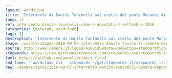 ```yaml
---
layout: wordcloud
title: "Intervento di Danilo Toninelli sul crollo del ponte Morandi di Genova del 14 agosto 2018, 4 settembre 2018"
lang: it
ref: intervento-danilo-toninelli-camera-deputati-4-settembre-2018
categories: [datalab, wordcloud]
tags: []
description: "Intervento di Danilo Toninelli sul crollo del ponte Morandi di Genova del 14 agosto 2018, 4 settembre 2018"
image: /assets/images/2018-09-07-intervento-danilo-toninelli-camera-deputati-4-settembre-2018.jpg
source: http://www.camera.it/leg18/410?idSeduta=0041&tipo=stenografico#sed0041.stenografico.tit00050
stopwords: https://raw.githubusercontent.com/stopwords-iso/stopwords-it/master/stopwords-it.txt
tool: https://github.com/amueller/word_cloud
cmd_line: "`wordcloud_cli --stopwords ~/git/stopwords-it/stopwords-it.txt --imagefile 2018-09-07-intervento-danilo-toninelli-camera-deputati-4-settembre-2018.jpg --background black --width 1080 --height 1350 < 2018-09-07-intervento-danilo-toninelli-camera-deputati-4-settembre-2018.txt`"
raw: /assets/texts/2018-09-07-intervento-danilo-toninelli-camera-deputati-4-settembre-2018.txt
---
```


